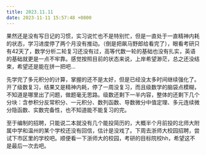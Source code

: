 ```yaml
---
title: 2023.11.11
date: 2023-11-11 15:57:48 +0800
---
```


果然还是没有写日记的习惯，实习说忙也不是特别忙，但是一直处于一直精神内耗的状态，学习进度停了两个月没有推动。（倒是把飙马野郎给看完了），眼看考研只有42天了，数学分析二轮复习还没有过，高等代数一轮的基础也没有扎实，英语的基础就更是一点不牢靠。感觉按照目前的状态来说，上岸希望渺茫，总之还没结束，希望还是能在拼一把吧…

先学完了多元积分的计算，掌握的还不是太好，但是已经没太多时间继续强化了。开了级数复习，结果又是精神内耗，停了一周没复习，而且级数学的脑袋点模糊，不知道是哪里出了问题，做题毫无思路。级数还剩下一半内容，整体的还剩下几个分块：含参积分反常积分、一元积分、数列函数、导数微分中值定理、多元连续微分隐函数、实数完备性，也不知道能不能复习的完。

至于编制的招聘，只能说二本就没有几个能投简历的，大概半个月前投的北师大附属中学和温州的某个学校还没有回信，估计是没戏了。下周去浙师大校园招聘，尝试下市区里的学校吧。顺便看一下浙师大的校园，考研的目标院校hh，希望这不是最后一次去吧。

